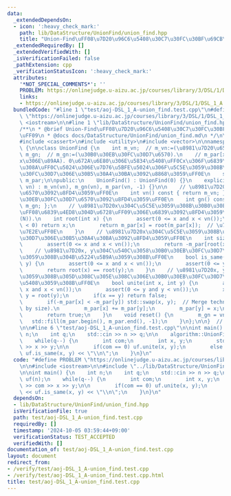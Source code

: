 ```yaml
---
data:
  _extendedDependsOn:
  - icon: ':heavy_check_mark:'
    path: lib/DataStructure/UnionFind/union_find.hpp
    title: "Union-Find\uFF08\u7D20\u96C6\u5408\u30C7\u30FC\u30BF\u69CB\u9020\uFF09"
  _extendedRequiredBy: []
  _extendedVerifiedWith: []
  _isVerificationFailed: false
  _pathExtension: cpp
  _verificationStatusIcon: ':heavy_check_mark:'
  attributes:
    '*NOT_SPECIAL_COMMENTS*': ''
    PROBLEM: https://onlinejudge.u-aizu.ac.jp/courses/library/3/DSL/1/DSL_1_A
    links:
    - https://onlinejudge.u-aizu.ac.jp/courses/library/3/DSL/1/DSL_1_A
  bundledCode: "#line 1 \"test/aoj-DSL_1_A-union_find.test.cpp\"\n#define PROBLEM\
    \ \"https://onlinejudge.u-aizu.ac.jp/courses/library/3/DSL/1/DSL_1_A\"\n\n#include\
    \ <iostream>\n\n#line 1 \"lib/DataStructure/UnionFind/union_find.hpp\"\n\n\n\n\
    /**\n * @brief Union-Find\uFF08\u7D20\u96C6\u5408\u30C7\u30FC\u30BF\u69CB\u9020\
    \uFF09\n * @docs docs/DataStructure/UnionFind/union_find.md\n */\n\n#include <algorithm>\n\
    #include <cassert>\n#include <utility>\n#include <vector>\n\nnamespace algorithm\
    \ {\n\nclass UnionFind {\n    int m_vn;  // m_vn:=(\u8981\u7D20\u6570).\n    int\
    \ m_gn;  // m_gn:=(\u30B0\u30EB\u30FC\u30D7\u6570).\n    // m_par[x]:=(\u8981\u7D20\
    x\u306E\u89AA). 0\u672A\u6E80\u306E\u5834\u5408\uFF0Cx\u306F\u6839\u3067\u3042\
    \u308A\uFF0C\u5024\u306E\u7D76\u5BFE\u5024\u306F\u5C5E\u3059\u308B\u30B0\u30EB\
    \u30FC\u30D7\u306E\u30B5\u30A4\u30BA\u3092\u8868\u3059\uFF0E\n    std::vector<int>\
    \ m_par;\n\npublic:\n    UnionFind() : UnionFind(0) {}\n    explicit UnionFind(size_t\
    \ vn) : m_vn(vn), m_gn(vn), m_par(vn, -1) {}\n\n    // \u8981\u7D20\u306E\u7DCF\
    \u6570\u3092\u8FD4\u3059\uFF0E\n    int vn() const { return m_vn; };\n    // \u30B0\
    \u30EB\u30FC\u30D7\u6570\u3092\u8FD4\u3059\uFF0E\n    int gn() const { return\
    \ m_gn; };\n    // \u8981\u7D20x\u304C\u5C5E\u3059\u308B\u30B0\u30EB\u30FC\u30D7\
    \uFF08\u6839\u4ED8\u304D\u6728\uFF09\u306E\u6839\u3092\u8FD4\u3059\uFF0EO(\u03B1\
    (N)).\n    int root(int x) {\n        assert(0 <= x and x < vn());\n        if(m_par[x]\
    \ < 0) return x;\n        return m_par[x] = root(m_par[x]);  // \u7D4C\u8DEF\u5727\
    \u7E2E\uFF0E\n    }\n    // \u8981\u7D20x\u304C\u5C5E\u3059\u308B\u30B0\u30EB\u30FC\
    \u30D7\u306E\u30B5\u30A4\u30BA\u3092\u8FD4\u3059\uFF0E\n    int size(int x) {\n\
    \        assert(0 <= x and x < vn());\n        return -m_par[root(x)];\n    }\n\
    \    // \u8981\u7D20x, y\u304C\u540C\u3058\u30B0\u30EB\u30FC\u30D7\u306B\u5C5E\
    \u3059\u308B\u304B\u5224\u5B9A\u3059\u308B\uFF0E\n    bool is_same(int x, int\
    \ y) {\n        assert(0 <= x and x < vn());\n        assert(0 <= y and y < vn());\n\
    \        return root(x) == root(y);\n    }\n    // \u8981\u7D20x, y\u304C\u5C5E\
    \u3059\u308B\u305D\u308C\u305E\u308C\u306E\u30B0\u30EB\u30FC\u30D7\u3092\u4F75\
    \u5408\u3059\u308B\uFF0E\n    bool unite(int x, int y) {\n        assert(0 <=\
    \ x and x < vn());\n        assert(0 <= y and y < vn());\n        x = root(x),\
    \ y = root(y);\n        if(x == y) return false;                    // Do nothing.\n\
    \        if(-m_par[x] < -m_par[y]) std::swap(x, y);  // Merge technique (union\
    \ by size).\n        m_par[x] += m_par[y];\n        m_par[y] = x;\n        m_gn--;\n\
    \        return true;\n    }\n    void reset() {\n        m_gn = vn();\n     \
    \   std::fill(m_par.begin(), m_par.end(), -1);\n    }\n};\n\n}  // namespace algorithm\n\
    \n\n#line 6 \"test/aoj-DSL_1_A-union_find.test.cpp\"\n\nint main() {\n    int\
    \ n;\n    int q;\n    std::cin >> n >> q;\n\n    algorithm::UnionFind uf(n);\n\
    \    while(q--) {\n        int com;\n        int x, y;\n        std::cin >> com\
    \ >> x >> y;\n\n        if(com == 0) uf.unite(x, y);\n        else std::cout <<\
    \ uf.is_same(x, y) << \"\\n\";\n    }\n}\n"
  code: "#define PROBLEM \"https://onlinejudge.u-aizu.ac.jp/courses/library/3/DSL/1/DSL_1_A\"\
    \n\n#include <iostream>\n\n#include \"../lib/DataStructure/UnionFind/union_find.hpp\"\
    \n\nint main() {\n    int n;\n    int q;\n    std::cin >> n >> q;\n\n    algorithm::UnionFind\
    \ uf(n);\n    while(q--) {\n        int com;\n        int x, y;\n        std::cin\
    \ >> com >> x >> y;\n\n        if(com == 0) uf.unite(x, y);\n        else std::cout\
    \ << uf.is_same(x, y) << \"\\n\";\n    }\n}\n"
  dependsOn:
  - lib/DataStructure/UnionFind/union_find.hpp
  isVerificationFile: true
  path: test/aoj-DSL_1_A-union_find.test.cpp
  requiredBy: []
  timestamp: '2024-10-05 03:59:44+09:00'
  verificationStatus: TEST_ACCEPTED
  verifiedWith: []
documentation_of: test/aoj-DSL_1_A-union_find.test.cpp
layout: document
redirect_from:
- /verify/test/aoj-DSL_1_A-union_find.test.cpp
- /verify/test/aoj-DSL_1_A-union_find.test.cpp.html
title: test/aoj-DSL_1_A-union_find.test.cpp
---
```


